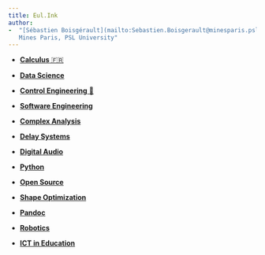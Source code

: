 ```yaml
---
title: Eul.Ink
author:
-  "[Sébastien Boisgérault](mailto:Sebastien.Boisgerault@minesparis.psl.eu),
   Mines Paris, PSL University"
---
```



  - [**Calculus** 🇫🇷 <i class="fa fa-github"></i>](https://github.com/boisgera/CDIS#calcul-diff%C3%A9rentiel-int%C3%A9gral-et-stochastique)

  - [**Data Science**](data-science)

  - [**Control Engineering** 🐍 <i class="fa fa-github"></i>](https://github.com/boisgera/control-engineering-with-python)

  - [**Software Engineering**](software-engineering)

  - [**Complex Analysis**](complex-analysis)

  - [**Delay Systems**](delay-systems)

  - [**Digital Audio**](audio)

  - [**Python**](python)

  - [**Open Source**](open-source)

  - [**Shape Optimization**](shape-optimization)

  - [**Pandoc**](pandoc)

  - [**Robotics**](robotics)

  - [**ICT in Education**](ICTE)

<script>
$("head").append("<link rel='shortcut icon' href='ink.png' type='image/png'>")
</script>

